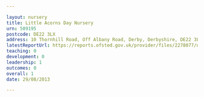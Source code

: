 ```yaml
---

layout: nursery
title: Little Acorns Day Nursery
urn: 509195
postcode: DE22 3LX
address: 10 Thornhill Road, Off Albany Road, Derby, Derbyshire, DE22 3LX
latestReportUrl: https://reports.ofsted.gov.uk/provider/files/2278077/urn/509195.pdf
teaching: 0
development: 0
leadership: 1
outcomes: 0
overall: 1
date: 29/08/2013

---
```

